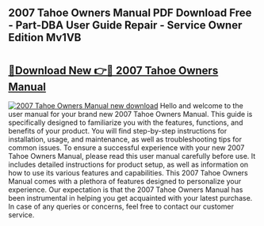 ## 2007 Tahoe Owners Manual PDF Download Free - Part-DBA User Guide Repair - Service Owner Edition Mv1VB

# <h2><a href="http://bc27443.oget.top/?id=2007+Tahoe+Owners+Manual">🔗Download New 👉🔴 2007 Tahoe Owners Manual</a></h2>

[![2007 Tahoe Owners Manual new download](https://i.imgur.com/5g1atiW.png)](http://bc27443.oget.top/?id=2007+Tahoe+Owners+Manual)
Hello and welcome to the user manual for your brand new 2007 Tahoe Owners Manual. This guide is specifically designed to familiarize you with the features, functions, and benefits of your product. You will find step-by-step instructions for installation, usage, and maintenance, as well as troubleshooting tips for common issues. To ensure a successful experience with your new 2007 Tahoe Owners Manual, please read this user manual carefully before use. It includes detailed instructions for product setup, as well as information on how to use its various features and capabilities. This 2007 Tahoe Owners Manual comes with a plethora of features designed to personalize your experience. Our expectation is that the 2007 Tahoe Owners Manual has been instrumental in helping you get acquainted with your latest purchase. In case of any queries or concerns, feel free to contact our customer service.
